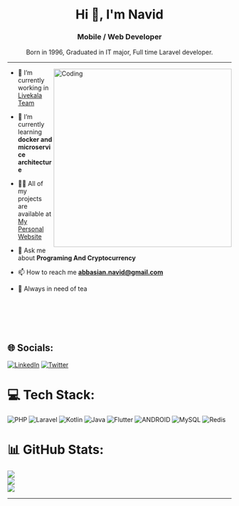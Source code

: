 


<h1 align="center">Hi 👋, I'm Navid</h1>
<h3 align="center">Mobile / Web Developer</h3>
<p align="center">Born in 1996, Graduated in IT major, Full time Laravel developer.</p>

---


<img align="right" alt="Coding" width="400" src="https://user-images.githubusercontent.com/51839181/185767009-04421265-3c0d-48e5-bb5c-d11c8b14bd7d.gif">







- 🔭 I’m currently working in [Livekala Team](https://github.com/orgs/livekala/teams/livekala)

- 🌱 I’m currently learning **docker and microservice architecture**

- 👨‍💻 All of my projects are available at [My Personal Website](https://navidabbasian.github.io/)

- 💬 Ask me about **Programing And Cryptocurrency**

- 📫 How to reach me **abbasian.navid@gmail.com**

- 🍵 Always in need of tea 

<br>
<br>
<br>
<br>

## 🌐 Socials:
[![LinkedIn](https://img.shields.io/badge/LinkedIn-%230077B5.svg?logo=linkedin&logoColor=white)](https://www.linkedin.com/in/navid-abbasian/) [![Twitter](https://img.shields.io/badge/Twitter-%231DA1F2.svg?logo=Twitter&logoColor=white)](https://twitter.com/@navid_abn)

# 💻 Tech Stack:
![PHP](https://img.shields.io/badge/php-%23777BB4.svg?style=for-the-badge&logo=php&logoColor=white) ![Laravel](https://img.shields.io/badge/laravel-%23FF2D20.svg?style=for-the-badge&logo=laravel&logoColor=white) ![Kotlin](https://img.shields.io/badge/kotlin-%230095D5.svg?style=for-the-badge&logo=kotlin&logoColor=white) ![Java](https://img.shields.io/badge/java-%23ED8B00.svg?style=for-the-badge&logo=java&logoColor=white) ![Flutter](https://img.shields.io/badge/Flutter-%2302569B.svg?style=for-the-badge&logo=Flutter&logoColor=white)  ![ANDROID](https://img.shields.io/badge/android-%2320232a.svg?style=for-the-badge&logo=android&logoColor=%a4c639) ![MySQL](https://img.shields.io/badge/mysql-%2300f.svg?style=for-the-badge&logo=mysql&logoColor=white) ![Redis](https://img.shields.io/badge/redis-%23DD0031.svg?style=for-the-badge&logo=redis&logoColor=white)
# 📊 GitHub Stats:
![](https://github-readme-stats.vercel.app/api?username=navidAbbasian&theme=dark&hide_border=true&include_all_commits=false&count_private=true)<br/>
![](https://github-readme-streak-stats.herokuapp.com/?user=navidAbbasian&theme=dark&hide_border=true)<br/>
![](https://github-readme-stats.vercel.app/api/top-langs/?username=navidAbbasian&theme=dark&hide_border=true&include_all_commits=false&count_private=true&layout=compact)

---

<!-- Proudly created with GPRM ( https://gprm.itsvg.in ) -->
